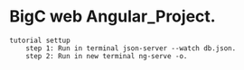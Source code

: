# BigC web Angular_Project.

    tutorial settup
        step 1: Run in terminal json-server --watch db.json.
        step 2: Run in new terminal ng-serve -o.
